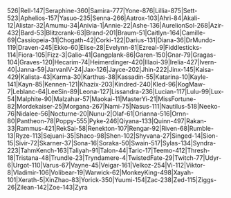 526|Rell-147|Seraphine-360|Samira-777|Yone-876|Lillia-875|Sett-523|Aphelios-157|Yasuo-235|Senna-266|Aatrox-103|Ahri-84|Akali-12|Alistar-32|Amumu-34|Anivia-1|Annie-22|Ashe-136|AurelionSol-268|Azir-432|Bard-53|Blitzcrank-63|Brand-201|Braum-51|Caitlyn-164|Camille-69|Cassiopeia-31|Chogath-42|Corki-122|Darius-131|Diana-36|DrMundo-119|Draven-245|Ekko-60|Elise-28|Evelynn-81|Ezreal-9|Fiddlesticks-114|Fiora-105|Fizz-3|Galio-41|Gangplank-86|Garen-150|Gnar-79|Gragas-104|Graves-120|Hecarim-74|Heimerdinger-420|Illaoi-39|Irelia-427|Ivern-40|Janna-59|JarvanIV-24|Jax-126|Jayce-202|Jhin-222|Jinx-145|Kaisa-429|Kalista-43|Karma-30|Karthus-38|Kassadin-55|Katarina-10|Kayle-141|Kayn-85|Kennen-121|Khazix-203|Kindred-240|Kled-96|KogMaw-7|Leblanc-64|LeeSin-89|Leona-127|Lissandra-236|Lucian-117|Lulu-99|Lux-54|Malphite-90|Malzahar-57|Maokai-11|MasterYi-21|MissFortune-82|Mordekaiser-25|Morgana-267|Nami-75|Nasus-111|Nautilus-518|Neeko-76|Nidalee-56|Nocturne-20|Nunu-2|Olaf-61|Orianna-516|Ornn-80|Pantheon-78|Poppy-555|Pyke-246|Qiyana-133|Quinn-497|Rakan-33|Rammus-421|RekSai-58|Renekton-107|Rengar-92|Riven-68|Rumble-13|Ryze-113|Sejuani-35|Shaco-98|Shen-102|Shyvana-27|Singed-14|Sion-15|Sivir-72|Skarner-37|Sona-16|Soraka-50|Swain-517|Sylas-134|Syndra-223|TahmKench-163|Taliyah-91|Talon-44|Taric-17|Teemo-412|Thresh-18|Tristana-48|Trundle-23|Tryndamere-4|TwistedFate-29|Twitch-77|Udyr-6|Urgot-110|Varus-67|Vayne-45|Veigar-161|Velkoz-254|Vi-112|Viktor-8|Vladimir-106|Volibear-19|Warwick-62|MonkeyKing-498|Xayah-101|Xerath-5|XinZhao-83|Yorick-350|Yuumi-154|Zac-238|Zed-115|Ziggs-26|Zilean-142|Zoe-143|Zyra
